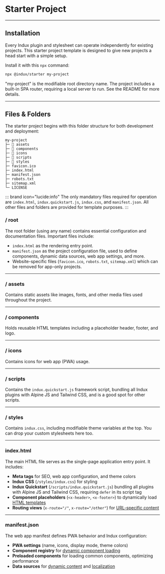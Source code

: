 # Starter Project

---

## Installation

Every Indux plugin and stylesheet can operate independently for existing projects. This starter project template is designed to give new projects a head start with a simple setup.

Install it with this `npx` command:

```bash copy
npx @indux/starter my-project
```

"my-project" is the modifiable root directory name. The project includes a built-in SPA router, requiring a local server to run. See the README for more details.

---

## Files & Folders
The starter project begins with this folder structure for both development and deployment:

```
my-project
├─ 📁 assets
├─ 📁 components
├─ 📁 icons
├─ 📁 scripts
├─ 📁 styles
├─ favicon.ico
├─ index.html
├─ manifest.json
├─ robots.txt
├─ sitemap.xml
└─ LICENSE
```

::: brand icon="lucide:info"
The only mandatory files required for operation are `index.html`, `indux.quickstart.js`, `indux.css`, and `manifest.json`. All other files and folders are provided for template purposes.
:::

### / root
The root folder (using any name) contains essential configuration and documentation files. Important files include:
- `index.html` as the rendering entry point.
- `manifest.json` as the project configuration file, used to define components, dynamic data sources, web app settings, and more.
- Website-specific files (`favicon.ico`, `robots.txt`, `sitemap.xml`) which can be removed for app-only projects.

---

### / assets
Contains static assets like images, fonts, and other media files used throughout the project.

---

### / components
Holds reusable HTML templates including a placeholder header, footer, and logo.

---

### / icons
Contains icons for web app (PWA) usage.

---

### / scripts
Contains the `indux.quickstart.js` framework script, bundling all Indux plugins with Alpine JS and Tailwind CSS, and is a good spot for other scripts.

---

### / styles
Contains `indux.css`, including modifiable theme variables at the top. You can drop your custom stylesheets here too.

---

### index.html

The main HTML file serves as the single-page application entry point. It includes:

- **Meta tags** for SEO, web app configuration, and theme colors
- **Indux CSS** (`/styles/indux.css`) for styling
- **Indux Quickstart** (`/scripts/indux.quickstart.js`) bundling all plugins with Alpine JS and Tailwind CSS, requiring `defer` in its script tag
- **Component placeholders** (`<x-header>`, `<x-footer>`) to dynamically load [HTML templates](/plugins/components)
- **Routing views** (`x-route="/"`, `x-route="/other"`) for [URL-specific content](/plugins/router)

---

### manifest.json

The web app manifest defines PWA behavior and Indux configuration:

- **PWA settings** (name, icons, display mode, theme colors)
- **Component registry** for [dynamic component loading](/plugins/components)
- **Preloaded components** for loading common components, optimizing performance
- **Data sources** for [dynamic content](/plugins/data-sources) and [localization](/plugins/localization)